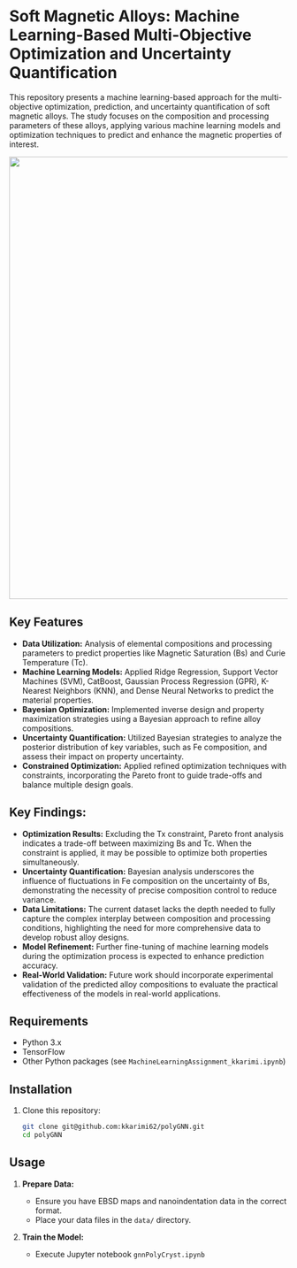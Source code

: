 # Soft Magnetic Alloys: Machine Learning-Based Multi-Objective Optimization and Uncertainty Quantification
This repository presents a machine learning-based approach for the multi-objective optimization, prediction, and uncertainty quantification of soft magnetic alloys. The study focuses on the composition and processing parameters of these alloys, applying various machine learning models and optimization techniques to predict and enhance the magnetic properties of interest.

<img src="workFlow.jpg" width="800"/>

## Key Features

- **Data Utilization:** Analysis of elemental compositions and processing parameters to predict properties like Magnetic Saturation (Bs) and Curie Temperature (Tc).
- **Machine Learning Models:** Applied Ridge Regression, Support Vector Machines (SVM), CatBoost, Gaussian Process Regression (GPR), K-Nearest Neighbors (KNN), and Dense Neural Networks to predict the material properties.
- **Bayesian Optimization:** Implemented inverse design and property maximization strategies using a Bayesian approach to refine alloy compositions.
- **Uncertainty Quantification:** Utilized Bayesian strategies to analyze the posterior distribution of key variables, such as Fe composition, and assess their impact on property uncertainty.
- **Constrained Optimization:** Applied refined optimization techniques with constraints, incorporating the Pareto front to guide trade-offs and balance multiple design goals.

## Key Findings:

- **Optimization Results:** Excluding the Tx constraint, Pareto front analysis indicates a trade-off between maximizing Bs and Tc. When the constraint is applied, it may be possible to optimize both properties simultaneously.
- **Uncertainty Quantification:** Bayesian analysis underscores the influence of fluctuations in Fe composition on the uncertainty of Bs, demonstrating the necessity of precise composition control to reduce variance.
- **Data Limitations:** The current dataset lacks the depth needed to fully capture the complex interplay between composition and processing conditions, highlighting the need for more comprehensive data to develop robust alloy designs.
- **Model Refinement:** Further fine-tuning of machine learning models during the optimization process is expected to enhance prediction accuracy.
- **Real-World Validation:** Future work should incorporate experimental validation of the predicted alloy compositions to evaluate the practical effectiveness of the models in real-world applications.

## Requirements

- Python 3.x
- TensorFlow
- Other Python packages (see `MachineLearningAssignment_kkarimi.ipynb`)

## Installation

1. Clone this repository:
    ```bash
    git clone git@github.com:kkarimi62/polyGNN.git
    cd polyGNN
    ```

## Usage

1. **Prepare Data:**
   - Ensure you have EBSD maps and nanoindentation data in the correct format.
   - Place your data files in the `data/` directory.

2. **Train the Model:**
   - Execute Jupyter notebook `gnnPolyCryst.ipynb`

